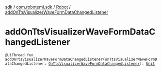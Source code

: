 [sdk](../../index.md) / [com.robotemi.sdk](../index.md) / [Robot](index.md) / [addOnTtsVisualizerWaveFormDataChangedListener](./add-on-tts-visualizer-wave-form-data-changed-listener.md)

# addOnTtsVisualizerWaveFormDataChangedListener

`@UiThread fun addOnTtsVisualizerWaveFormDataChangedListener(onTtsVisualizerWaveFormDataChangedListener: `[`OnTtsVisualizerWaveFormDataChangedListener`](../../com.robotemi.sdk.listeners/-on-tts-visualizer-wave-form-data-changed-listener/index.md)`): `[`Unit`](https://kotlinlang.org/api/latest/jvm/stdlib/kotlin/-unit/index.html)